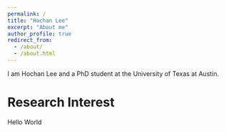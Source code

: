 ```yaml
---
permalink: /
title: "Hochan Lee"
excerpt: "About me"
author_profile: true
redirect_from: 
  - /about/
  - /about.html
---
```


I am Hochan Lee and a PhD student at the University of Texas at Austin.

Research Interest
======
Hello World
